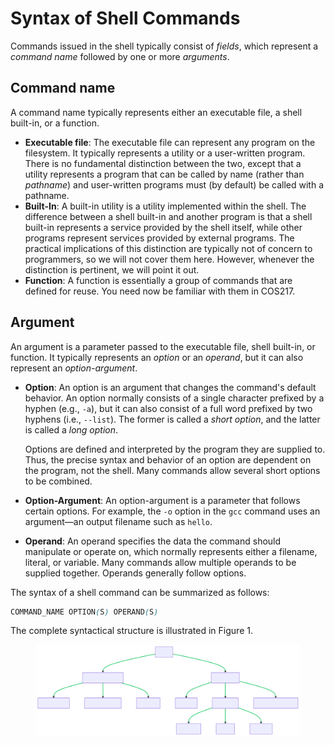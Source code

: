 # Syntax of Shell Commands

Commands issued in the shell typically consist of _fields_, which represent a _command name_ followed by one or more _arguments_.&#x20;

## **Command name**

A command name typically represents either an executable file, a shell built-in, or a function.&#x20;

* **Executable file**: The executable file can represent any program on the filesystem. It typically represents a utility or a user-written program. There is no fundamental distinction between the two, except that a utility represents a program that can be called by name (rather than _pathname_) and user-written programs must (by default) be called with a pathname. &#x20;
* **Built-In**: A built-in utility is a utility implemented within the shell. The difference between a shell built-in and another program is that a shell built-in represents a service provided by the shell itself, while other programs represent services provided by external programs. The practical implications of this distinction are typically not of concern to programmers, so we will not cover them here. However, whenever the distinction is pertinent, we will point it out.&#x20;
* **Function**: A function is essentially a group of commands that are defined for reuse. You need now be familiar with them in COS217.&#x20;

## **Argument**

An argument is a parameter passed to the executable file, shell built-in, or function. It typically represents an _option_ or an _operand_, but it can also represent an _option-argument_.&#x20;

*   **Option**: An option is an argument that changes the command's default behavior. An option normally consists of a single character prefixed by a hyphen (e.g., `-a`), but it can also consist of a full word prefixed by two hyphens (i.e., `--list`). The former is called a _short option_, and the latter is called a _long option_. &#x20;

    Options are defined and interpreted by the program they are supplied to. Thus, the precise syntax and behavior of an option are dependent on the program, not the shell. Many commands allow several short options to be combined.&#x20;
* **Option-Argument**: An option-argument is a parameter that follows certain options. For example, the `-o` option in the `gcc` command uses an argument—an output filename such as `hello`.
* **Operand**: An operand specifies the data the command should manipulate or operate on, which normally represents either a filename, literal, or variable. Many commands allow multiple operands to be supplied together. Operands generally follow options.

The syntax of a shell command can be summarized as follows:

```css
COMMAND_NAME OPTION(S) OPERAND(S)
```

The complete syntactical structure is illustrated in Figure 1.&#x20;

<figure><img src="../../.gitbook/assets/tree.svg" alt="" width="563"><figcaption></figcaption></figure>
